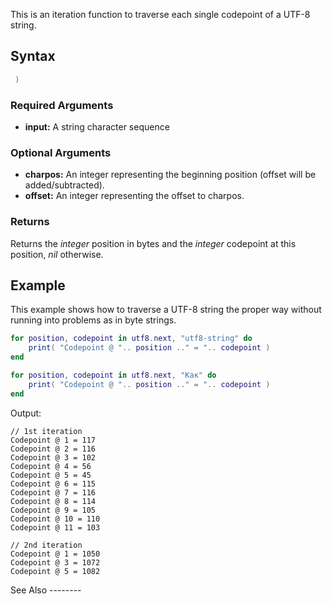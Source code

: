 This is an iteration function to traverse each single codepoint of a UTF-8 string.

Syntax
------

``` lua
 )
```

### Required Arguments

-   **input:** A string character sequence

### Optional Arguments

-   **charpos:** An integer representing the beginning position (offset will be added/subtracted).
-   **offset:** An integer representing the offset to charpos.

### Returns

Returns the *integer* position in bytes and the *integer* codepoint at this position, *nil* otherwise.

Example
-------

<section name="Server" class="server" show="true">
This example shows how to traverse a UTF-8 string the proper way without running into problems as in byte strings.

``` lua
for position, codepoint in utf8.next, "utf8-string" do
    print( "Codepoint @ ".. position .." = ".. codepoint )
end

for position, codepoint in utf8.next, "Как" do
    print( "Codepoint @ ".. position .." = ".. codepoint )
end
```

Output:

    // 1st iteration
    Codepoint @ 1 = 117
    Codepoint @ 2 = 116
    Codepoint @ 3 = 102
    Codepoint @ 4 = 56
    Codepoint @ 5 = 45
    Codepoint @ 6 = 115
    Codepoint @ 7 = 116
    Codepoint @ 8 = 114
    Codepoint @ 9 = 105
    Codepoint @ 10 = 110
    Codepoint @ 11 = 103

    // 2nd iteration
    Codepoint @ 1 = 1050
    Codepoint @ 3 = 1072
    Codepoint @ 5 = 1082

</section>
See Also
--------
